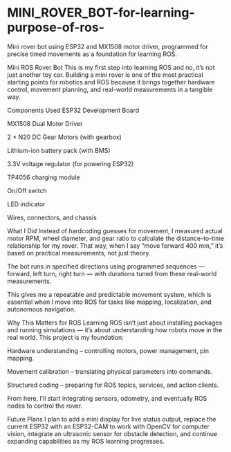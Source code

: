 # MINI_ROVER_BOT-for-learning-purpose-of-ros-
Mini rover bot using ESP32 and MX1508 motor driver, programmed for precise timed movements as a foundation for learning ROS.

Mini ROS Rover Bot
This is my first step into learning ROS and no, it’s not just another toy car. Building a mini rover is one of the most practical starting points for robotics and ROS because it brings together hardware control, movement planning, and real-world measurements in a tangible way.

Components Used
ESP32 Development Board

MX1508 Dual Motor Driver

2 × N20 DC Gear Motors (with gearbox)

Lithium-ion battery pack (with BMS)

3.3V voltage regulator (for powering ESP32)

TP4056 charging module

On/Off switch

LED indicator

Wires, connectors, and chassis

What I Did
Instead of hardcoding guesses for movement, I measured actual motor RPM, wheel diameter, and gear ratio to calculate the distance-to-time relationship for my rover. That way, when I say “move forward 400 mm,” it’s based on practical measurements, not just theory.

The bot runs in specified directions using programmed sequences — forward, left turn, right turn — with durations tuned from these real-world measurements.

This gives me a repeatable and predictable movement system, which is essential when I move into ROS for tasks like mapping, localization, and autonomous navigation.

Why This Matters for ROS
Learning ROS isn’t just about installing packages and running simulations — it’s about understanding how robots move in the real world. This project is my foundation:

Hardware understanding – controlling motors, power management, pin mapping.

Movement calibration – translating physical parameters into commands.

Structured coding – preparing for ROS topics, services, and action clients.

From here, I’ll start integrating sensors, odometry, and eventually ROS nodes to control the rover.

Future Plans
I plan to add a mini display for live status output, replace the current ESP32 with an ESP32-CAM to work with OpenCV for computer vision, integrate an ultrasonic sensor for obstacle detection, and continue expanding capabilities as my ROS learning progresses.


